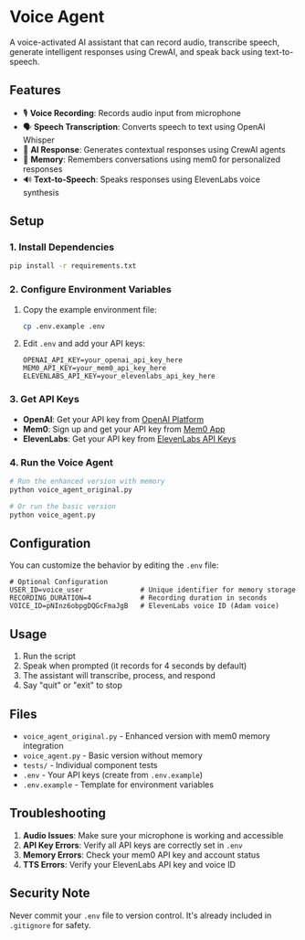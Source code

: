 # Voice Agent

A voice-activated AI assistant that can record audio, transcribe speech, generate intelligent responses using CrewAI, and speak back using text-to-speech.

## Features

- 🎙️ **Voice Recording**: Records audio input from microphone
- 🗣️ **Speech Transcription**: Converts speech to text using OpenAI Whisper
- 🧠 **AI Response**: Generates contextual responses using CrewAI agents
- 💭 **Memory**: Remembers conversations using mem0 for personalized responses
- 🔊 **Text-to-Speech**: Speaks responses using ElevenLabs voice synthesis

## Setup

### 1. Install Dependencies

```bash
pip install -r requirements.txt
```

### 2. Configure Environment Variables

1. Copy the example environment file:
   ```bash
   cp .env.example .env
   ```

2. Edit `.env` and add your API keys:
   ```env
   OPENAI_API_KEY=your_openai_api_key_here
   MEM0_API_KEY=your_mem0_api_key_here
   ELEVENLABS_API_KEY=your_elevenlabs_api_key_here
   ```

### 3. Get API Keys

- **OpenAI**: Get your API key from [OpenAI Platform](https://platform.openai.com/api-keys)
- **Mem0**: Sign up and get your API key from [Mem0 App](https://app.mem0.ai/)
- **ElevenLabs**: Get your API key from [ElevenLabs API Keys](https://elevenlabs.io/app/api-keys)

### 4. Run the Voice Agent

```bash
# Run the enhanced version with memory
python voice_agent_original.py

# Or run the basic version
python voice_agent.py
```

## Configuration

You can customize the behavior by editing the `.env` file:

```env
# Optional Configuration
USER_ID=voice_user              # Unique identifier for memory storage
RECORDING_DURATION=4            # Recording duration in seconds
VOICE_ID=pNInz6obpgDQGcFmaJgB   # ElevenLabs voice ID (Adam voice)
```

## Usage

1. Run the script
2. Speak when prompted (it records for 4 seconds by default)
3. The assistant will transcribe, process, and respond
4. Say "quit" or "exit" to stop

## Files

- `voice_agent_original.py` - Enhanced version with mem0 memory integration
- `voice_agent.py` - Basic version without memory
- `tests/` - Individual component tests
- `.env` - Your API keys (create from `.env.example`)
- `.env.example` - Template for environment variables

## Troubleshooting

1. **Audio Issues**: Make sure your microphone is working and accessible
2. **API Key Errors**: Verify all API keys are correctly set in `.env`
3. **Memory Errors**: Check your mem0 API key and account status
4. **TTS Errors**: Verify your ElevenLabs API key and voice ID

## Security Note

Never commit your `.env` file to version control. It's already included in `.gitignore` for safety.